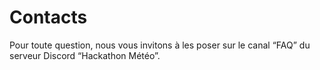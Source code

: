 # Contacts

Pour toute question, nous vous invitons à les poser sur le canal “FAQ” du serveur Discord “Hackathon Météo”.
